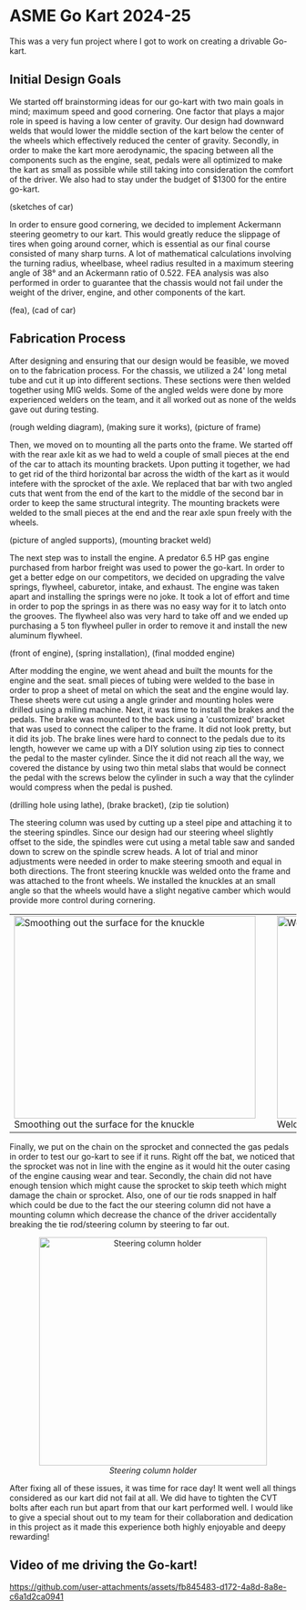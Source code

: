 # ASME Go Kart 2024-25
This was a very fun project where I got to work on creating a drivable Go-kart.

## Initial Design Goals
We started off brainstorming ideas for our go-kart with two main goals in mind; maximum speed and good cornering. One factor that plays a 
major role in speed is having a low center of gravity. Our design had downward welds that would lower the middle section of the kart below
the center of the wheels which effectively reduced the center of gravity. Secondly, in order to make the kart more aerodynamic, the spacing
between all the components such as the engine, seat, pedals were all optimized to make the kart as small as possible while still taking into 
consideration the comfort of the driver. We also had to stay under the budget of $1300 for the entire go-kart.

(sketches of car)

In order to ensure good cornering, we decided to implement Ackermann steering geometry to our kart. This would greatly reduce the slippage of tires 
when going around corner, which is essential as our final course consisted of many sharp turns. A lot of mathematical calculations involving
the turning radius, wheelbase, wheel radius resulted in a maximum steering angle of 38° and an Ackermann ratio of 0.522. FEA analysis was also 
performed in order to guarantee that the chassis would not fail under the weight of the driver, engine, and other components of the kart. 

(fea), (cad of car)

## Fabrication Process
After designing and ensuring that our design would be feasible, we moved on to the fabrication process. For the chassis, we utilized a 24' long
metal tube and cut it up into different sections. These sections were then welded together using MIG welds. Some of the angled welds were done by
more experienced welders on the team, and it all worked out as none of the welds gave out during testing.

(rough welding diagram), (making sure it works), (picture of frame)

Then, we moved on to mounting all the parts onto the frame. We started off with the rear axle kit as we had to weld a couple of small pieces at the 
end of the car to attach its mounting brackets. Upon putting it together, we had to get rid of the third horizontal bar across the width of the kart 
as it would intefere with the sprocket of the axle. We replaced that bar with two angled cuts that went from the end of the kart to the middle of the
second bar in order to keep the same structural integrity. The mounting brackets were welded to the small pieces at the end and the rear axle spun
freely with the wheels.

(picture of angled supports), (mounting bracket weld)

The next step was to install the engine. A predator 6.5 HP gas engine purchased from harbor freight was used to power the go-kart. In order to get a 
better edge on our competitors, we decided on upgrading the valve springs, flywheel, caburetor, intake, and exhaust. The engine was taken apart and 
installing the springs were no joke. It took a lot of effort and time in order to pop the springs in as there was no easy way for it to latch onto the
grooves. The flywheel also was very hard to take off and we ended up purchasing a 5 ton flywheel puller in order to remove it and install the new 
aluminum flywheel. 

(front of engine), (spring installation), (final modded engine)

After modding the engine, we went ahead and built the mounts for the engine and the seat. small pieces of tubing were welded to the base in order to prop 
a sheet of metal on which the seat and the engine would lay. These sheets were cut using a angle grinder and mounting holes were drilled using a miling 
machine. Next, it was time to install the brakes and the pedals. The brake was mounted to the back using a 'customized' bracket that was used to connect 
the caliper to the frame. It did not look pretty, but it did its job. The brake lines were hard to connect to the pedals due to its length, however we 
came up with a DIY solution using zip ties to connect the pedal to the master cylinder. Since the it did not reach all the way, we covered the distance 
by using two thin metal slabs that would be connect the pedal with the screws below the cylinder in such a way that the cylinder would compress when the
pedal is pushed.

(drilling hole using lathe), (brake bracket), (zip tie solution)

The steering column was used by cutting up a steel pipe and attaching it to the steering spindles. Since our design had our steering wheel slightly offset
to the side, the spindles were cut using a metal table saw and sanded down to screw on the spindle screw heads. A lot of trial and minor adjustments were
needed in order to make steering smooth and equal in both directions. The front steering knuckle was welded onto the frame and was attached to the front 
wheels. We installed the knuckles at an small angle so that the wheels would have a slight negative camber which would provide more control during cornering.

<table align="center">
  <tr>
    <td style="padding-right: 30px;">
      <img src="https://github.com/user-attachments/assets/1105e063-d82b-4f90-a9bb-fbe41ce6aa9a" width="423.86" height="355" alt="Smoothing out the surface for the knuckle">
      <br>
      <span>Smoothing out the surface for the knuckle</span>
    </td>
    <td style="padding-right: 30px;">
      <img src="https://github.com/user-attachments/assets/5670b965-eaef-430c-81f9-2a2e2b62c020" width="297.56" height="355" alt="Welding steering knuckle">
      <br>
      <span>Welding steering knuckle</span>
    </td>
    <td>
      <img src="https://github.com/user-attachments/assets/7c200ebe-4ed1-4a33-9414-4caeb3357fb3" width="250" height="355" alt="Front steering system">
      <br>
      <span>Front steering system</span>
    </td>
  </tr>
</table>
Finally, we put on the chain on the sprocket and connected the gas pedals in order to test our go-kart to see if it runs. Right off the bat, we noticed that
the sprocket was not in line with the engine as it would hit the outer casing of the engine causing wear and tear. Secondly, the chain did not have enough
tension which might cause the sprocket to skip teeth which might damage the chain or sprocket. Also, one of our tie rods snapped in half which could be due
to the fact the our steering column did not have a mounting column which decrease the chance of the driver accidentally breaking the tie rod/steering column
by steering to far out.

<p align="center">
  <img src="https://github.com/user-attachments/assets/e2374a31-e4b5-465c-a8dd-d22b2281d8e6" alt="Steering column holder" width="400" height "500">
  <br/>
  <em>Steering column holder</em>
</p>

After fixing all of these issues, it was time for race day! It went well all things considered as our kart did not fail at all. We did have to tighten the CVT 
bolts after each run but apart from that our kart performed well. I would like to give a special shout out to my team for their collaboration and dedication 
in this project as it made this experience both highly enjoyable and deepy rewarding!


## Video of me driving the Go-kart!

https://github.com/user-attachments/assets/fb845483-d172-4a8d-8a8e-c6a1d2ca0941


